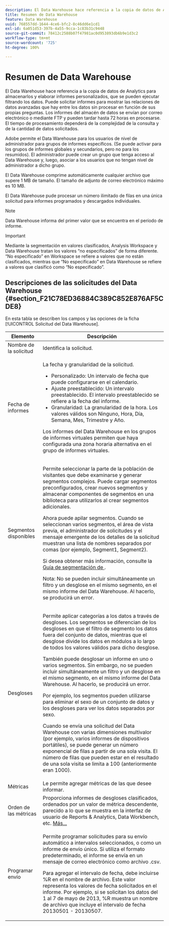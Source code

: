 ```yaml
---
description: El Data Warehouse hace referencia a la copia de datos de Analytics para almacenarlos y elaborar informes personalizados, que se pueden ejecutar filtrando los datos. Puede solicitar informes para mostrar las relaciones de datos avanzadas que hay entre los datos sin procesar en función de sus propias preguntas. Los informes del almacén de datos se envían por correo electrónico o mediante FTP y pueden tardar hasta 72 horas en procesarse. El tiempo de procesamiento dependerá de la complejidad de la consulta y de la cantidad de datos solicitados.
title: Resumen de Data Warehouse
feature: Data Warehouse
uuid: 768557dd-1644-4ce6-bfc2-8c46dd6e1cd1
exl-id: 6a051d53-397b-4a55-9cca-1c83b31c9448
source-git-commit: 78412c2588b07f47981ac0d953893db6b9e1d3c2
workflow-type: tm+mt
source-wordcount: '725'
ht-degree: 100%

---
```


# Resumen de Data Warehouse

El Data Warehouse hace referencia a la copia de datos de Analytics para almacenarlos y elaborar informes personalizados, que se pueden ejecutar filtrando los datos. Puede solicitar informes para mostrar las relaciones de datos avanzadas que hay entre los datos sin procesar en función de sus propias preguntas. Los informes del almacén de datos se envían por correo electrónico o mediante FTP y pueden tardar hasta 72 horas en procesarse. El tiempo de procesamiento dependerá de la complejidad de la consulta y de la cantidad de datos solicitados.

Adobe permite el Data Warehouse para los usuarios de nivel de administrador para grupos de informes específicos. (Se puede activar para los grupos de informes globales y secundarios, pero no para los resumidos). El administrador puede crear un grupo que tenga acceso al Data Warehouse y, luego, asociar a los usuarios que no tengan nivel de administrador a dicho grupo.

El Data Warehouse comprime automáticamente cualquier archivo que supere 1 MB de tamaño. El tamaño de adjunto de correo electrónico máximo es 10 MB.

El Data Warehouse pude procesar un número ilimitado de filas en una única solicitud para informes programados y descargados individuales.

>[!NOTE]
>
>Data Warehouse informa del primer valor que se encuentra en el período de informe.

>[!IMPORTANT]
>
>Mediante la segmentación en valores clasificados, Analysis Workspace y Data Warehouse tratan los valores “no especificados” de forma diferente. “No especificado” en Workspace se refiere a valores que no están clasificados, mientras que “No especificado” en Data Warehouse se refiere a valores que clasificó como “No especificado”.

## Descripciones de las solicitudes del Data Warehouse {#section_F21C78ED36884C389C852E876AF5CDE8}

En esta tabla se describen los campos y las opciones de la ficha [!UICONTROL Solicitud del Data Warehouse].

<table id="table_7325A2466866460E8B0AF7D696152713"> 
 <thead> 
  <tr> 
   <th colname="col1" class="entry"> Elemento </th> 
   <th colname="col2" class="entry"> Descripción </th> 
  </tr> 
 </thead>
 <tbody> 
  <tr> 
   <td colname="col1"> <span class="wintitle"> Nombre de la solicitud</span> </td> 
   <td colname="col2"> Identifica la solicitud. </td> 
  </tr> 
  <tr> 
   <td colname="col1"> <span class="wintitle"> Fecha de informes</span> </td> 
   <td colname="col2"> <p>La fecha y granularidad de la solicitud. </p> 
    <ul id="ul_C00F4529BD9E4113B517A61751B1DD5C"> 
     <li id="li_4D7C26812DF94ED7B64F985309541F46"> <span class="wintitle"> Personalizado</span>: Un intervalo de fecha que puede configurarse en el calendario. </li> 
     <li id="li_2B272087006847148A936350D1B2D523"> <span class="wintitle"> Ajuste preestablecido</span>: Un intervalo preestablecido. El intervalo preestablecido se refiere a la fecha del informe. </li> 
     <li id="li_745989965BB94D489FF7046587E13C42"> <span class="wintitle"> Granularidad</span>: La granularidad de la hora. Los valores válidos son Ninguno, Hora, Día, Semana, Mes, Trimestre y Año. </li> 
    </ul> <p>Los informes del Data Warehouse en los grupos de informes virtuales permiten que haya configurada una zona horaria alternativa en el grupo de informes virtuales. </p> </td> 
  </tr> 
  <tr> 
   <td colname="col1"> <span class="wintitle"> Segmentos disponibles</span> </td> 
   <td colname="col2"> <p>Permite seleccionar la parte de la población de visitantes que debe examinarse y generar segmentos complejos. Puede cargar segmentos preconfigurados, crear nuevos segmentos y almacenar componentes de segmentos en una biblioteca para utilizarlos al crear segmentos adicionales. </p> <p>Ahora puede apilar segmentos. Cuando se seleccionan varios segmentos, el área de vista previa, el administrador de solicitudes y el mensaje emergente de los detalles de la solicitud muestran una lista de nombres separados por comas (por ejemplo, Segment1, Segment2). </p> <p>Si desea obtener más información, consulte la <a href="/help/components/segmentation/seg-home.md">Guía de segmentación de </a>. </p> <p>Nota: No se pueden incluir simultáneamente un filtro y un desglose en el mismo segmento, en el mismo informe del Data Warehouse. Al hacerlo, se producirá un error. </p> </td> 
  </tr> 
  <tr> 
   <td colname="col1"> <span class="wintitle"> Desgloses</span> </td> 
   <td colname="col2"> <p>Permite aplicar categorías a los datos a través de desgloses. Los segmentos se diferencian de los desgloses en que el filtro de segmento los datos fuera del conjunto de datos, mientras que el desglose divide los datos en módulos a lo largo de todos los valores válidos para dicho desglose. </p> También puede desglosar un informe en uno o varios segmentos. Sin embargo, no se pueden incluir simultáneamente un filtro y un desglose en el mismo segmento, en el mismo informe del Data Warehouse. Al hacerlo, se producirá un error. <p> Por ejemplo, los segmentos pueden utilizarse para eliminar el sexo de un conjunto de datos y los desgloses para ver los datos separados por sexo. </p> <p>Cuando se envía una solicitud del Data Warehouse con varias dimensiones multivalor (por ejemplo, varios informes de dispositivos portátiles), se puede generar un número exponencial de filas a partir de una sola visita. El número de filas que pueden estar en el resultado de una sola visita se limita a 100 (anteriormente eran 1000). </p> </td> 
  </tr> 
  <tr> 
   <td colname="col1"> <span class="wintitle"> Métricas</span> </td> 
   <td colname="col2">Le permite agregar métricas de las que desee informar. </td> 
  </tr> 
  <tr> 
   <td colname="col1"><span class="wintitle"> Orden de las métricas</span> </td> 
   <td colname="col2">Proporciona informes de desgloses clasificados, ordenados por un valor de métrica descendente, parecido a lo que se muestra en la interfaz de usuario de Reports &amp; Analytics, Data Workbench, etc. <a href="/help/export/data-warehouse/sorting-by-metric.md"  > Más...</a> </td> 
  </tr> 
  <tr> 
   <td colname="col1"> <span class="wintitle"> Programar envío</span> </td> 
   <td colname="col2"> <p>Permite programar solicitudes para su envío automático a intervalos seleccionados, o como un informe de envío único. Si utiliza el formato predeterminado, el informe se envía en un mensaje de correo electrónico como archivo .csv. </p> <p>Para agregar el intervalo de fecha, debe incluirse <span class="filepath">%R</span> en el nombre de archivo. Este valor representa los valores de fecha solicitados en el informe. Por ejemplo, si se solicitan los datos del 1 al 7 de mayo de 2013, <span class="filepath">%R</span> muestra un nombre de archivo que incluye el intervalo de fecha 20130501 - 20130507. </p> </td> 
  </tr> 
 </tbody> 
</table>
